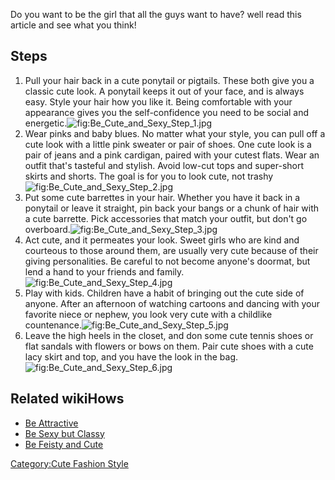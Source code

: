 Do you want to be the girl that all the guys want to have? well read
this article and see what you think!

## Steps

1.  Pull your hair back in a cute ponytail or pigtails. These both give
    you a classic cute look. A ponytail keeps it out of your face, and
    is always easy. Style your hair how you like it. Being comfortable
    with your appearance gives you the self-confidence you need to be
    social and
    energetic.![](Be_Cute_and_Sexy_Step_1.jpg "fig:Be_Cute_and_Sexy_Step_1.jpg")
2.  Wear pinks and baby blues. No matter what your style, you can pull
    off a cute look with a little pink sweater or pair of shoes. One
    cute look is a pair of jeans and a pink cardigan, paired with your
    cutest flats. Wear an outfit that's tasteful and stylish. Avoid
    low-cut tops and super-short skirts and shorts. The goal is for you
    to look cute, not
    trashy![](Be_Cute_and_Sexy_Step_2.jpg "fig:Be_Cute_and_Sexy_Step_2.jpg")
3.  Put some cute barrettes in your hair. Whether you have it back in a
    ponytail or leave it straight, pin back your bangs or a chunk of
    hair with a cute barrette. Pick accessories that match your outfit,
    but don't go
    overboard.![](Be_Cute_and_Sexy_Step_3.jpg "fig:Be_Cute_and_Sexy_Step_3.jpg")
4.  Act cute, and it permeates your look. Sweet girls who are kind and
    courteous to those around them, are usually very cute because of
    their giving personalities. Be careful to not become anyone's
    doormat, but lend a hand to your friends and
    family.![](Be_Cute_and_Sexy_Step_4.jpg "fig:Be_Cute_and_Sexy_Step_4.jpg")
5.  Play with kids. Children have a habit of bringing out the cute side
    of anyone. After an afternoon of watching cartoons and dancing with
    your favorite niece or nephew, you look very cute with a childlike
    countenance.![](Be_Cute_and_Sexy_Step_5.jpg "fig:Be_Cute_and_Sexy_Step_5.jpg")
6.  Leave the high heels in the closet, and don some cute tennis shoes
    or flat sandals with flowers or bows on them. Pair cute shoes with a
    cute lacy skirt and top, and you have the look in the
    bag.![](Be_Cute_and_Sexy_Step_6.jpg "fig:Be_Cute_and_Sexy_Step_6.jpg")

## Related wikiHows

-   [Be Attractive](Be_Attractive "wikilink")
-   [Be Sexy but Classy](Be_Sexy_but_Classy "wikilink")
-   [Be Feisty and Cute](Be_Feisty_and_Cute "wikilink")

[Category:Cute Fashion Style](Category:Cute_Fashion_Style "wikilink")
